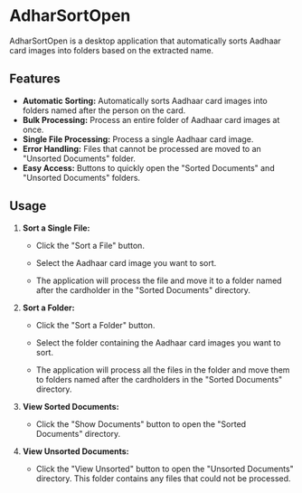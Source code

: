 # AdharSortOpen

AdharSortOpen is a desktop application that automatically sorts Aadhaar card images into folders based on the extracted name.

## Features

- **Automatic Sorting:** Automatically sorts Aadhaar card images into folders named after the person on the card.
- **Bulk Processing:** Process an entire folder of Aadhaar card images at once.
- **Single File Processing:** Process a single Aadhaar card image.
- **Error Handling:** Files that cannot be processed are moved to an "Unsorted Documents" folder.
- **Easy Access:** Buttons to quickly open the "Sorted Documents" and "Unsorted Documents" folders.

## Usage



1.  **Sort a Single File:**

    *   Click the "Sort a File" button.

    *   Select the Aadhaar card image you want to sort.

    *   The application will process the file and move it to a folder named after the cardholder in the "Sorted Documents" directory.



2.  **Sort a Folder:**

    *   Click the "Sort a Folder" button.

    *   Select the folder containing the Aadhaar card images you want to sort.

    *   The application will process all the files in the folder and move them to folders named after the cardholders in the "Sorted Documents" directory.



3.  **View Sorted Documents:**

    *   Click the "Show Documents" button to open the "Sorted Documents" directory.



4.  **View Unsorted Documents:**

    *   Click the "View Unsorted" button to open the "Unsorted Documents" directory. This folder contains any files that could not be processed.